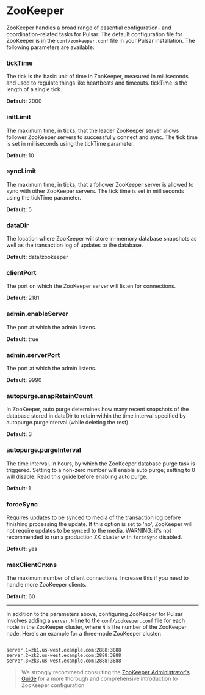 # ZooKeeper

ZooKeeper handles a broad range of essential configuration- and coordination-related tasks for Pulsar. The default configuration file for ZooKeeper is in the `conf/zookeeper.conf` file in your Pulsar installation. The following parameters are available:

### tickTime

The tick is the basic unit of time in ZooKeeper, measured in milliseconds and used to regulate things like heartbeats and timeouts. tickTime is the length of a single tick.

**Default**: 2000

### initLimit

The maximum time, in ticks, that the leader ZooKeeper server allows follower ZooKeeper servers to successfully connect and sync. The tick time is set in milliseconds using the tickTime parameter.

**Default**: 10

### syncLimit

The maximum time, in ticks, that a follower ZooKeeper server is allowed to sync with other ZooKeeper servers. The tick time is set in milliseconds using the tickTime parameter.

**Default**: 5

### dataDir

The location where ZooKeeper will store in-memory database snapshots as well as the transaction log of updates to the database.

**Default**: data/zookeeper

### clientPort

The port on which the ZooKeeper server will listen for connections.

**Default**: 2181

### admin.enableServer

The port at which the admin listens.

**Default**: true

### admin.serverPort

The port at which the admin listens.

**Default**: 9990

### autopurge.snapRetainCount

In ZooKeeper, auto purge determines how many recent snapshots of the database stored in dataDir to retain within the time interval specified by autopurge.purgeInterval (while deleting the rest).

**Default**: 3

### autopurge.purgeInterval

The time interval, in hours, by which the ZooKeeper database purge task is triggered. Setting to a non-zero number will enable auto purge; setting to 0 will disable. Read this guide before enabling auto purge.

**Default**: 1

### forceSync

Requires updates to be synced to media of the transaction log before finishing processing the update. If this option is set to 'no', ZooKeeper will not require updates to be synced to the media. WARNING: it's not recommended to run a production ZK cluster with `forceSync` disabled.

**Default**: yes

### maxClientCnxns

The maximum number of client connections. Increase this if you need to handle more ZooKeeper clients.

**Default**: 60

---

In addition to the parameters above, configuring ZooKeeper for Pulsar involves adding a `server.N` line to the `conf/zookeeper.conf` file for each node in the ZooKeeper cluster, where `N` is the number of the ZooKeeper node. Here's an example for a three-node ZooKeeper cluster:

```properties

server.1=zk1.us-west.example.com:2888:3888
server.2=zk2.us-west.example.com:2888:3888
server.3=zk3.us-west.example.com:2888:3888

```

> We strongly recommend consulting the [ZooKeeper Administrator's Guide](https://zookeeper.apache.org/doc/current/zookeeperAdmin.html) for a more thorough and comprehensive introduction to ZooKeeper configuration
